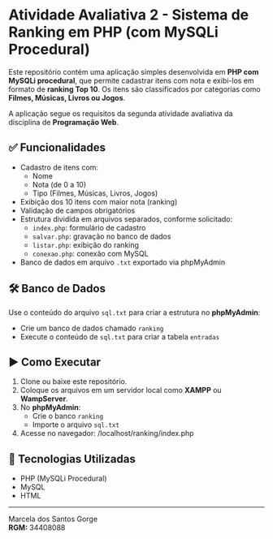 # Atividade Avaliativa 2 - Sistema de Ranking em PHP (com MySQLi Procedural)

Este repositório contém uma aplicação simples desenvolvida em **PHP com MySQLi procedural**, que permite cadastrar itens com nota e exibi-los em formato de **ranking Top 10**. Os itens são classificados por categorias como **Filmes, Músicas, Livros ou Jogos**.

A aplicação segue os requisitos da segunda atividade avaliativa da disciplina de **Programação Web**.

## ✅ Funcionalidades

- Cadastro de itens com:
  - Nome
  - Nota (de 0 a 10)
  - Tipo (Filmes, Músicas, Livros, Jogos)
- Exibição dos 10 itens com maior nota (ranking)
- Validação de campos obrigatórios
- Estrutura dividida em arquivos separados, conforme solicitado:
  - `index.php`: formulário de cadastro
  - `salvar.php`: gravação no banco de dados
  - `listar.php`: exibição do ranking
  - `conexao.php`: conexão com MySQL
- Banco de dados em arquivo `.txt` exportado via phpMyAdmin

## 🛠 Banco de Dados

Use o conteúdo do arquivo `sql.txt` para criar a estrutura no **phpMyAdmin**:

- Crie um banco de dados chamado `ranking`
- Execute o conteúdo de `sql.txt` para criar a tabela `entradas`

## ▶️ Como Executar

1. Clone ou baixe este repositório.
2. Coloque os arquivos em um servidor local como **XAMPP** ou **WampServer**.
3. No **phpMyAdmin**:
   - Crie o banco `ranking`
   - Importe o arquivo `sql.txt`
4. Acesse no navegador:
/localhost/ranking/index.php


## 🧪 Tecnologias Utilizadas

- PHP (MySQLi Procedural)
- MySQL
- HTML

---

Marcela dos Santos Gorge  
**RGM:** 34408088
